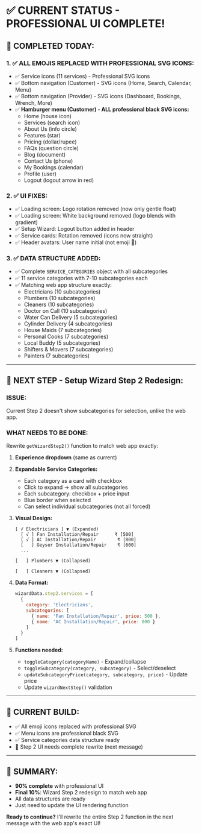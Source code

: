 # ✅ CURRENT STATUS - PROFESSIONAL UI COMPLETE!

## 🎉 **COMPLETED TODAY:**

### **1. ✅ ALL EMOJIS REPLACED WITH PROFESSIONAL SVG ICONS:**
- ✅ Service icons (11 services) - Professional SVG icons
- ✅ Bottom navigation (Customer) - SVG icons (Home, Search, Calendar, Menu)
- ✅ Bottom navigation (Provider) - SVG icons (Dashboard, Bookings, Wrench, More)
- ✅ **Hamburger menu (Customer) - ALL professional black SVG icons:**
  - Home (house icon)
  - Services (search icon)
  - About Us (info circle)
  - Features (star)
  - Pricing (dollar/rupee)
  - FAQs (question circle)
  - Blog (document)
  - Contact Us (phone)
  - My Bookings (calendar)
  - Profile (user)
  - Logout (logout arrow in red)

### **2. ✅ UI FIXES:**
- ✅ Loading screen: Logo rotation removed (now only gentle float)
- ✅ Loading screen: White background removed (logo blends with gradient)
- ✅ Setup Wizard: Logout button added in header
- ✅ Service cards: Rotation removed (icons now straight)
- ✅ Header avatars: User name initial (not emoji 👤)

### **3. ✅ DATA STRUCTURE ADDED:**
- ✅ Complete `SERVICE_CATEGORIES` object with all subcategories
- ✅ 11 service categories with 7-10 subcategories each
- ✅ Matching web app structure exactly:
  - Electricians (10 subcategories)
  - Plumbers (10 subcategories)
  - Cleaners (10 subcategories)
  - Doctor on Call (10 subcategories)
  - Water Can Delivery (5 subcategories)
  - Cylinder Delivery (4 subcategories)
  - House Maids (7 subcategories)
  - Personal Cooks (7 subcategories)
  - Local Buddy (5 subcategories)
  - Shifters & Movers (7 subcategories)
  - Painters (7 subcategories)

---

## 🚧 **NEXT STEP - Setup Wizard Step 2 Redesign:**

### **ISSUE:**
Current Step 2 doesn't show subcategories for selection, unlike the web app.

### **WHAT NEEDS TO BE DONE:**
Rewrite `getWizardStep2()` function to match web app exactly:

1. **Experience dropdown** (same as current)
2. **Expandable Service Categories:**
   - Each category as a card with checkbox
   - Click to expand → show all subcategories
   - Each subcategory: checkbox + price input
   - Blue border when selected
   - Can select individual subcategories (not all forced)

3. **Visual Design:**
   ```
   [ √ Electricians ] ▼ (Expanded)
     [ √ ] Fan Installation/Repair      ₹ [500]
     [ √ ] AC Installation/Repair        ₹ [800]
     [   ] Geyser Installation/Repair    ₹ [600]
     ...
   
   [   ] Plumbers ▼ (Collapsed)
   
   [   ] Cleaners ▼ (Collapsed)
   ```

4. **Data Format:**
   ```javascript
   wizardData.step2.services = [
     {
       category: 'Electricians',
       subcategories: [
         { name: 'Fan Installation/Repair', price: 500 },
         { name: 'AC Installation/Repair', price: 800 }
       ]
     }
   ]
   ```

5. **Functions needed:**
   - `toggleCategory(categoryName)` - Expand/collapse
   - `toggleSubcategory(category, subcategory)` - Select/deselect
   - `updateSubcategoryPrice(category, subcategory, price)` - Update price
   - Update `wizardNextStep()` validation

---

## 📱 **CURRENT BUILD:**
- ✅ All emoji icons replaced with professional SVG
- ✅ Menu icons are professional black SVG
- ✅ Service categories data structure ready
- 🚧 Step 2 UI needs complete rewrite (next message)

---

## 🎯 **SUMMARY:**
- **90% complete** with professional UI
- **Final 10%**: Wizard Step 2 redesign to match web app
- All data structures are ready
- Just need to update the UI rendering function

**Ready to continue?** I'll rewrite the entire Step 2 function in the next message with the web app's exact UI!

